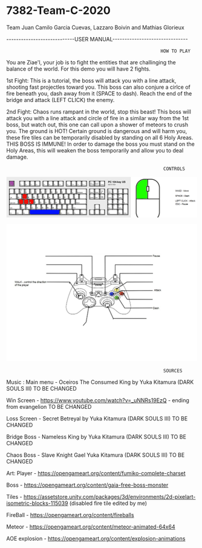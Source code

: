 # 7382-Team-C-2020
Team Juan Camilo Garcia Cuevas, Lazzaro Boivin and Mathias Glorieux


----------------------------USER MANUAL-------------------------------


                                                             HOW TO PLAY

You are Ziae'l, your job is to fight the entities that are challinging the balance of the world. For this demo you will have 2 fights.

1st Fight: This is a tutorial, the boss will attack you with a line attack, shooting fast projectles toward you. This boss can also conjure a cirlce of fire beneath you, dash away from it (SPACE to dash). Reach the end of the bridge and attack (LEFT CLICK) the enemy.

2nd Fight: Chaos runs rampant in the world, stop this beast! This boss will attack you with a line attack and circle of fire in a similar way from the 1st boss, but watch out, this one can call upon a shower of meteors to crush you. The ground is HOT! Certain ground is dangerous and will harm you, these fire tiles can be temporarily disabled by standing on all 6 Holy Areas. THIS BOSS IS IMMUNE! In order to damage the boss you must stand on the Holy Areas, this will weaken the boss temporarily and allow you to deal damage.

                                                              CONTROLS

![](Images/Ziae'lDemo-Final.png)

![](Images/Ziae'l%20scheme%20(controller).jpg)

                                                              SOURCES
                                                              
Music :
Main menu - Oceiros The Consumed King by Yuka Kitamura (DARK SOULS III) TO BE CHANGED

Win Screen - https://www.youtube.com/watch?v=_uNNRs19EzQ - ending from evangelion TO BE CHANGED

Loss Screen - Secret Betreyal by Yuka Kitamura (DARK SOULS III) TO BE CHANGED

Bridge Boss - Nameless King by  Yuka Kitamura (DARK SOULS III) TO BE CHANGED

Chaos Boss - Slave Knight Gael  Yuka Kitamura (DARK SOULS III) TO BE CHANGED

Art:
Player - https://opengameart.org/content/fumiko-complete-charset

Boss - https://opengameart.org/content/gaia-free-boss-monster

Tiles - https://assetstore.unity.com/packages/3d/environments/2d-pixelart-isometric-blocks-115039 (disabled fire tile edited by me)

FireBall - https://opengameart.org/content/fireballs

Meteor - https://opengameart.org/content/meteor-animated-64x64

AOE explosion - https://opengameart.org/content/explosion-animations




